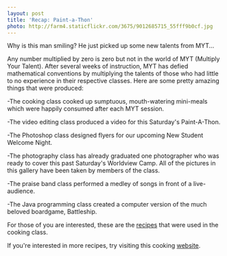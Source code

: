 ```yaml
---
layout: post
title: 'Recap: Paint-a-Thon'
photo: http://farm4.staticflickr.com/3675/9012685715_55fff9b0cf.jpg
---
```


Why is this man smiling?  He just picked up some new talents from MYT...

Any number multiplied by zero is zero but not in the world of MYT (Multiply Your Talent).  After several weeks of instruction, MYT has defied mathematical conventions by multiplying the talents of those who had little to no experience in their respective classes.  Here are some pretty amazing things that were produced:

-The cooking class cooked up sumptuous, mouth-watering mini-meals which were happily consumed after each MYT session.  

-The video editing class produced a video for this Saturday's Paint-A-Thon.  

-The Photoshop class designed flyers for our upcoming New Student Welcome Night.

-The photography class has already graduated one photographer who was ready to cover this past Saturday's Worldview Camp.  All of the pictures in this gallery have been taken by members of the class.

-The praise band class performed a medley of songs in front of a live-audience.

-The Java programming class created a computer version of the much beloved boardgame, Battleship.

For those of you are interested, these are the <a href="https://docs.google.com/file/d/0B6uQHCdl3D5wZzdRRlVsbGN2SGc/edit?usp=sharing" title="Recipes" target="_blank">recipes</a> that were used in the cooking class.

If you're interested in more recipes, try visiting this cooking <a href="http://www.dishgracepoint.com" title="Dish Gracepoint" target="_blank">website</a>.